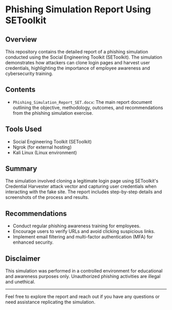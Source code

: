 # Phishing Simulation Report Using SEToolkit

## Overview
This repository contains the detailed report of a phishing simulation conducted using the Social Engineering Toolkit (SEToolkit). The simulation demonstrates how attackers can clone login pages and harvest user credentials, highlighting the importance of employee awareness and cybersecurity training.

## Contents
- `Phishing_Simulation_Report_SET.docx`: The main report document outlining the objective, methodology, outcomes, and recommendations from the phishing simulation exercise.

## Tools Used
- Social Engineering Toolkit (SEToolkit)
- Ngrok (for external hosting)
- Kali Linux (Linux environment)

## Summary
The simulation involved cloning a legitimate login page using SEToolkit's Credential Harvester attack vector and capturing user credentials when interacting with the fake site. The report includes step-by-step details and screenshots of the process and results.

## Recommendations
- Conduct regular phishing awareness training for employees.
- Encourage users to verify URLs and avoid clicking suspicious links.
- Implement email filtering and multi-factor authentication (MFA) for enhanced security.

## Disclaimer
This simulation was performed in a controlled environment for educational and awareness purposes only. Unauthorized phishing activities are illegal and unethical.

---

Feel free to explore the report and reach out if you have any questions or need assistance replicating the simulation.
